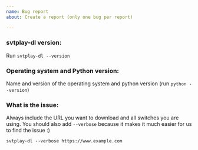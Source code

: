 ```yaml
---
name: Bug report
about: Create a report (only one bug per report)

---
```


<!-- BUG TEMPLATE -->

### svtplay-dl version:

Run `svtplay-dl --version`

### Operating system and Python version:

Name and version of the operating system and python version (run `python --version`)

### What is the issue:

Always include the URL you want to download and all switches you are using.
You should also add `--verbose` because it makes it much easier for us to find the issue :)

    svtplay-dl --verbose https://www.example.com
